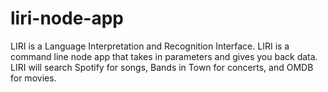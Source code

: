 # liri-node-app
LIRI is a Language Interpretation and Recognition Interface. LIRI is a command line node app that takes in parameters and gives you back data. LIRI will search Spotify for songs, Bands in Town for concerts, and OMDB for movies.

